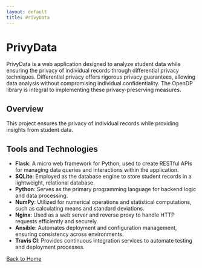 ```yaml
---
layout: default
title: PrivyData
---
```


# PrivyData

PrivyData is a web application designed to analyze student data while ensuring the privacy of individual records through differential privacy techniques. Differential privacy offers rigorous privacy guarantees, allowing data analysis without compromising individual confidentiality. The OpenDP library is integral to implementing these privacy-preserving measures.

## Overview

This project ensures the privacy of individual records while providing insights from student data.

## Tools and Technologies

- **Flask**: A micro web framework for Python, used to create RESTful APIs for managing data queries and interactions within the application.
- **SQLite**: Employed as the database engine to store student records in a lightweight, relational database.
- **Python**: Serves as the primary programming language for backend logic and data processing.
- **NumPy**: Utilized for numerical operations and statistical computations, such as calculating means and standard deviations.
- **Nginx**: Used as a web server and reverse proxy to handle HTTP requests efficiently and securely.
- **Ansible**: Automates deployment and configuration management, ensuring consistency across environments.
- **Travis CI**: Provides continuous integration services to automate testing and deployment processes.

[Back to Home](https://SeanCThomas0.github.io)
